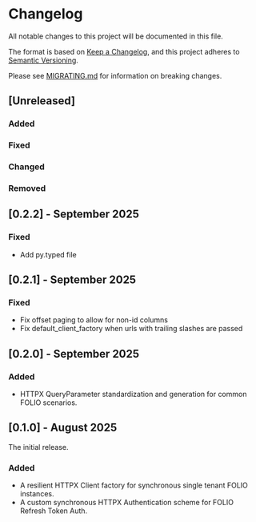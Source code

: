 # Changelog

All notable changes to this project will be documented in this file.

The format is based on [Keep a Changelog](https://keepachangelog.com/en/1.1.0/),
and this project adheres to [Semantic Versioning](https://semver.org/spec/v2.0.0.html).

Please see [MIGRATING.md](./MIGRATING.md) for information on breaking changes.

## [Unreleased]

### Added

### Fixed

### Changed

### Removed

## [0.2.2] - September 2025

### Fixed
- Add py.typed file

## [0.2.1] - September 2025

### Fixed
- Fix offset paging to allow for non-id columns
- Fix default_client_factory when urls with trailing slashes are passed

## [0.2.0] - September 2025

### Added
- HTTPX QueryParameter standardization and generation for common FOLIO scenarios.

## [0.1.0] - August 2025

The initial release.

### Added
- A resilient HTTPX Client factory for synchronous single tenant FOLIO instances.
- A custom synchronous HTTPX Authentication scheme for FOLIO Refresh Token Auth.
